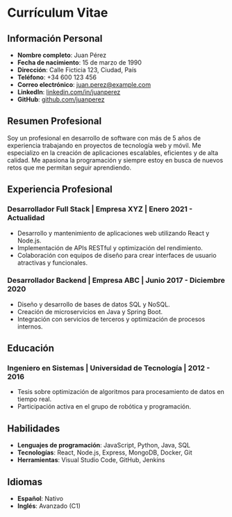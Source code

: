 # Currículum Vitae

## Información Personal
- **Nombre completo**: Juan Pérez
- **Fecha de nacimiento**: 15 de marzo de 1990
- **Dirección**: Calle Ficticia 123, Ciudad, País
- **Teléfono**: +34 600 123 456
- **Correo electrónico**: juan.perez@example.com
- **LinkedIn**: [linkedin.com/in/juanperez](https://linkedin.com/in/juanperez)
- **GitHub**: [github.com/juanperez](https://github.com/juanperez)

## Resumen Profesional
Soy un profesional en desarrollo de software con más de 5 años de experiencia trabajando en proyectos de tecnología web y móvil. Me especializo en la creación de aplicaciones escalables, eficientes y de alta calidad. Me apasiona la programación y siempre estoy en busca de nuevos retos que me permitan seguir aprendiendo.

## Experiencia Profesional

### Desarrollador Full Stack | Empresa XYZ | Enero 2021 - Actualidad
- Desarrollo y mantenimiento de aplicaciones web utilizando React y Node.js.
- Implementación de APIs RESTful y optimización del rendimiento.
- Colaboración con equipos de diseño para crear interfaces de usuario atractivas y funcionales.

### Desarrollador Backend | Empresa ABC | Junio 2017 - Diciembre 2020
- Diseño y desarrollo de bases de datos SQL y NoSQL.
- Creación de microservicios en Java y Spring Boot.
- Integración con servicios de terceros y optimización de procesos internos.

## Educación

### Ingeniero en Sistemas | Universidad de Tecnología | 2012 - 2016
- Tesis sobre optimización de algoritmos para procesamiento de datos en tiempo real.
- Participación activa en el grupo de robótica y programación.

## Habilidades
- **Lenguajes de programación**: JavaScript, Python, Java, SQL
- **Tecnologías**: React, Node.js, Express, MongoDB, Docker, Git
- **Herramientas**: Visual Studio Code, GitHub, Jenkins

## Idiomas
- **Español**: Nativo
- **Inglés**: Avanzado (C1)
